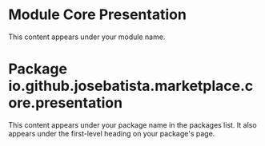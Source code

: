 # Module Core Presentation

This content appears under your module name.

# Package io.github.josebatista.marketplace.core.presentation

This content appears under your package name in the packages list.
It also appears under the first-level heading on your package's page.
